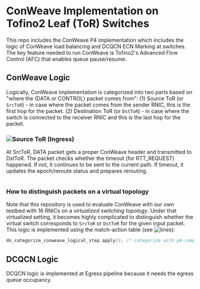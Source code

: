 # ConWeave Implementation on Tofino2 Leaf (ToR) Switches

This repo includes the ConWeave P4 implementation which includes the logic of ConWeave load balancing and DCQCN ECN Marking at switches.
The key feature needed to run ConWeave is Tofino2's Advanced Flow Control (AFC) that enables queue pause/resume. 

## ConWeave Logic

Logically, ConWeave implementation is categorized into two parts based on "where the (DATA or CONTROL) packet comes from":
(1) Source ToR (or `SrcToR`) - in case where the packet comes from the sender RNIC, this is the first hop for the packet.
(2) Destination ToR (or `DstToR`) - in case where the switch is connected to the receiver RNIC and this is the last hop for the packet.

### ![Source ToR (Ingress)](https://github.com/conweave-project/conweave-p4/blob/1db645659574ffe15100bc4f3c75ba2e99548025/leaf_conweave/p4src/includes/conweave_ingress.p4#L88-L308)
At SrcToR, DATA packet gets a proper ConWeave header and transmitted to DstToR. The packet checks whether the timeout (for RTT_REQUEST) happened.
If not, it continues to be sent to the current path. If timeout, it updates the epoch/reroute status and prepares rerouting.

<figure>
  <img src="https://github.com/conweave-project/conweave-p4/blob/main/leaf_conweave/figs/system-flowchart-rerouting.pdf" alt="">
</figure>






### How to distinguish packets on a virtual topology
Note that this repository is used to evaluate ConWeave with our own testbed with 16 RNICs on a _virtualized switching topology_.
Under that virtualized setting, it becomes highly complicated to distinguish whether the virtual switch corresponds to `SrcToR` or `DstToR` for the given input packet. 
This logic is implemented using the match-action table (see ![lines](https://github.com/conweave-project/conweave-p4/blob/1db645659574ffe15100bc4f3c75ba2e99548025/leaf_conweave/p4src/includes/conweave_ingress.p4#L77-L78)):
```c
do_categorize_conweave_logical_step.apply(); /* categorize with p4-compiler-friendly coding (SrcToR/DstToR) */
```

## DCQCN Logic

DCQCN logic is implemented at Egress pipeline because it needs the egress queue occupancy. 
